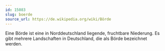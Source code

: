 ```yaml
---
id: 15083
slug: boerde
source_url: https://de.wikipedia.org/wiki/Börde
---
```


Eine Börde ist eine in Norddeutschland liegende, fruchtbare Niederung. Es gibt mehrere Landschaften in Deutschland, die als Börde bezeichnet werden.
